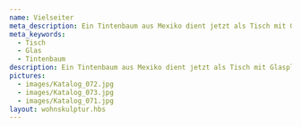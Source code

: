 ```yaml
---
name: Vielseiter
meta_description: Ein Tintenbaum aus Mexiko dient jetzt als Tisch mit Glasplatte.
meta_keywords:
  - Tisch
  - Glas
  - Tintenbaum
description: Ein Tintenbaum aus Mexiko dient jetzt als Tisch mit Glasplatte.
pictures:
  - images/Katalog_072.jpg
  - images/Katalog_073.jpg
  - images/Katalog_071.jpg
layout: wohnskulptur.hbs
---
```

